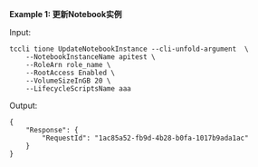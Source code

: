 **Example 1: 更新Notebook实例**



Input: 

```
tccli tione UpdateNotebookInstance --cli-unfold-argument  \
    --NotebookInstanceName apitest \
    --RoleArn role_name \
    --RootAccess Enabled \
    --VolumeSizeInGB 20 \
    --LifecycleScriptsName aaa
```

Output: 
```
{
    "Response": {
        "RequestId": "1ac85a52-fb9d-4b28-b0fa-1017b9ada1ac"
    }
}
```

